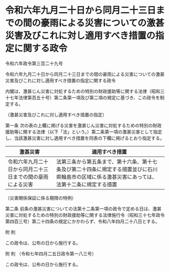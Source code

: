 # 令和六年九月二十日から同月二十三日までの間の豪雨による災害についての激甚災害及びこれに対し適用すべき措置の指定に関する政令

令和六年政令第三百二十九号

令和六年九月二十日から同月二十三日までの間の豪雨による災害についての激甚災害及びこれに対し適用すべき措置の指定に関する政令

内閣は、激甚じん災害に対処するための特別の財政援助等に関する法律（昭和三十七年法律第百五十号）第二条第一項及び第二項の規定に基づき、この政令を制定する。

（激甚災害及びこれに対し適用すべき措置の指定）

第一条 次の表の上欄に掲げる災害を激甚じん災害に対処するための特別の財政援助等に関する法律（以下「法」という。）第二条第一項の激甚災害として指定し、当該激甚災害に対し適用すべき措置を同表の下欄に掲げるとおり指定する。

激甚災害 | 適用すべき措置  
---|---  
令和六年九月二十日から同月二十三日までの間の豪雨による災害 | 法第三条から第五条まで、第十六条、第十七条及び第二十四条に規定する措置並びに石川県輪島市の区域に係る激甚災害にあっては、法第十二条に規定する措置  
  
（災害関係保証に係る期限の特例）

第二条 前条の激甚災害についての法第十二条第一項の政令で定める日は、激甚災害に対処するための特別の財政援助等に関する法律施行令（昭和三十七年政令第四百三号）第二十四条の規定にかかわらず、令和八年四月二十八日とする。

附 則

この政令は、公布の日から施行する。

附 則 （令和七年四月二五日政令第一八三号）

この政令は、公布の日から施行する。
